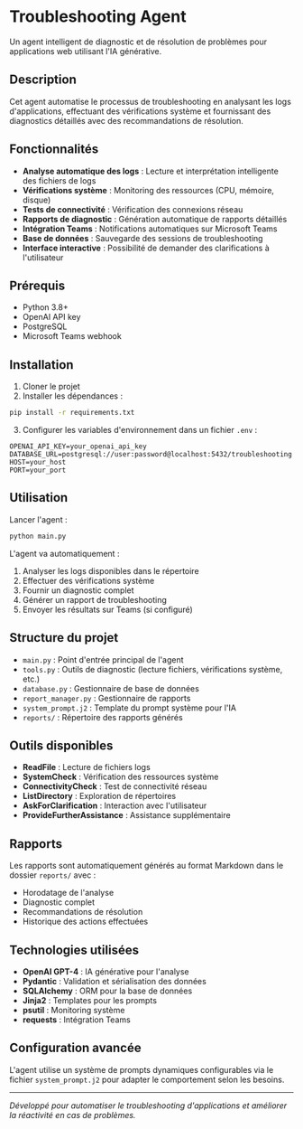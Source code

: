 # Troubleshooting Agent

Un agent intelligent de diagnostic et de résolution de problèmes pour applications web utilisant l'IA générative.

## Description

Cet agent automatise le processus de troubleshooting en analysant les logs d'applications, effectuant des vérifications système et fournissant des diagnostics détaillés avec des recommandations de résolution.

## Fonctionnalités

- **Analyse automatique des logs** : Lecture et interprétation intelligente des fichiers de logs
- **Vérifications système** : Monitoring des ressources (CPU, mémoire, disque)
- **Tests de connectivité** : Vérification des connexions réseau
- **Rapports de diagnostic** : Génération automatique de rapports détaillés
- **Intégration Teams** : Notifications automatiques sur Microsoft Teams
- **Base de données** : Sauvegarde des sessions de troubleshooting
- **Interface interactive** : Possibilité de demander des clarifications à l'utilisateur

## Prérequis

- Python 3.8+
- OpenAI API key
- PostgreSQL
- Microsoft Teams webhook

## Installation

1. Cloner le projet
2. Installer les dépendances :
```bash
pip install -r requirements.txt
```

3. Configurer les variables d'environnement dans un fichier `.env` :
```env
OPENAI_API_KEY=your_openai_api_key
DATABASE_URL=postgresql://user:password@localhost:5432/troubleshooting
HOST=your_host
PORT=your_port
```

## Utilisation

Lancer l'agent :
```bash
python main.py
```

L'agent va automatiquement :
1. Analyser les logs disponibles dans le répertoire
2. Effectuer des vérifications système
3. Fournir un diagnostic complet
4. Générer un rapport de troubleshooting
5. Envoyer les résultats sur Teams (si configuré)

## Structure du projet

- `main.py` : Point d'entrée principal de l'agent
- `tools.py` : Outils de diagnostic (lecture fichiers, vérifications système, etc.)
- `database.py` : Gestionnaire de base de données
- `report_manager.py` : Gestionnaire de rapports
- `system_prompt.j2` : Template du prompt système pour l'IA
- `reports/` : Répertoire des rapports générés

## Outils disponibles

- **ReadFile** : Lecture de fichiers logs
- **SystemCheck** : Vérification des ressources système
- **ConnectivityCheck** : Test de connectivité réseau
- **ListDirectory** : Exploration de répertoires
- **AskForClarification** : Interaction avec l'utilisateur
- **ProvideFurtherAssistance** : Assistance supplémentaire

## Rapports

Les rapports sont automatiquement générés au format Markdown dans le dossier `reports/` avec :
- Horodatage de l'analyse
- Diagnostic complet
- Recommandations de résolution
- Historique des actions effectuées

## Technologies utilisées

- **OpenAI GPT-4** : IA générative pour l'analyse
- **Pydantic** : Validation et sérialisation des données
- **SQLAlchemy** : ORM pour la base de données
- **Jinja2** : Templates pour les prompts
- **psutil** : Monitoring système
- **requests** : Intégration Teams

## Configuration avancée

L'agent utilise un système de prompts dynamiques configurables via le fichier `system_prompt.j2` pour adapter le comportement selon les besoins.

---

*Développé pour automatiser le troubleshooting d'applications et améliorer la réactivité en cas de problèmes.*
